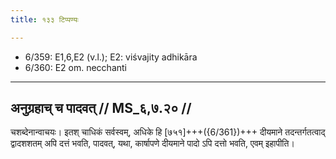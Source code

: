 ```yaml
---
title: १३३ टिप्पण्यः

---
```

- 6/359: E1,6,E2 (v.l.); E2: viśvajity adhikāra
- 6/360: E2 om. necchanti

____________________________________________


## अनुग्रहाच् च पादवत् // MS_६,७.२० //

चशब्देनान्वाचयः। इतश् चाधिकं सर्वस्वम्, अधिके हि [७५१]+++({6/361})+++ दीयमाने तदन्तर्गतत्वाद् द्वादशशतम् अपि दत्तं भवति, पादवत्, यथा, कार्षापणे दीयमाने पादो ऽपि दत्तो भवति, एवम् इहापीति।